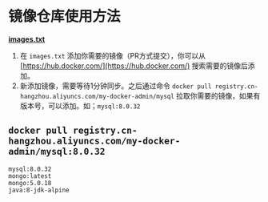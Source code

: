 # 镜像仓库使用方法

[**images.txt**](https://github.com/nb-sb/docker-image-pusher/blob/main/images.txt)

1. 在 `images.txt` 添加你需要的镜像（PR方式提交），你可以从 [https://hub.docker.com/](https://hub.docker.com/) 搜索需要的镜像后添加。
2. 新添加镜像，需要等待1分钟同步。之后通过命令
    `docker pull registry.cn-hangzhou.aliyuncs.com/my-docker-admin/mysql` 拉取你需要的镜像，如果有版本号，可以添加。如；`mysql:8.0.32`

`docker pull registry.cn-hangzhou.aliyuncs.com/my-docker-admin/mysql:8.0.32`
---
```
mysql:8.0.32
mongo:latest
mongo:5.0.18
java:8-jdk-alpine
```
